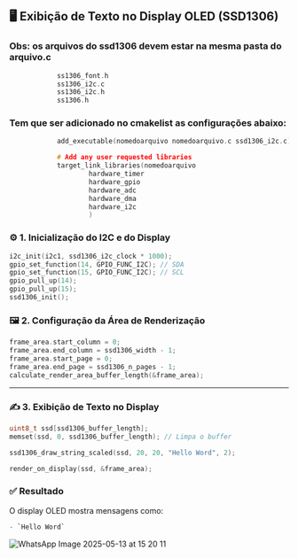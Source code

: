 
## 🖥️ Exibição de Texto no Display OLED (SSD1306)

### Obs: os arquivos do ssd1306 devem estar na mesma pasta do arquivo.c
```c
            ss1306_font.h
            ss1306_i2c.c
            ss1306_i2c.h
            ss1306.h
```
### Tem que ser adicionado no cmakelist as configurações abaixo:
```c
            add_executable(nomedoarquivo nomedoarquivo.c ssd1306_i2c.c) //aqui o cmakelist linka com o arquivo ssd1306.c que faz parte da biblioteca do OLED

            # Add any user requested libraries
            target_link_libraries(nomedoarquivo 
                    hardware_timer
                    hardware_gpio
                    hardware_adc  
                    hardware_dma
                    hardware_i2c
                    )
```
### ⚙️ 1. Inicialização do I2C e do Display

```c
i2c_init(i2c1, ssd1306_i2c_clock * 1000);
gpio_set_function(14, GPIO_FUNC_I2C); // SDA
gpio_set_function(15, GPIO_FUNC_I2C); // SCL
gpio_pull_up(14);
gpio_pull_up(15);
ssd1306_init();
```

### 🖼️ 2. Configuração da Área de Renderização

```c
frame_area.start_column = 0;
frame_area.end_column = ssd1306_width - 1;
frame_area.start_page = 0;
frame_area.end_page = ssd1306_n_pages - 1;
calculate_render_area_buffer_length(&frame_area);
```

---

### ✍️ 3. Exibição de Texto no Display

```c
uint8_t ssd[ssd1306_buffer_length];
memset(ssd, 0, ssd1306_buffer_length); // Limpa o buffer

ssd1306_draw_string_scaled(ssd, 20, 20, "Hello Word", 2);

render_on_display(ssd, &frame_area);
```

### ✅ Resultado

O display OLED mostra mensagens como:
```c
- `Hello Word`
```

![WhatsApp Image 2025-05-13 at 15 20 11](https://github.com/user-attachments/assets/c9a29799-c07e-45fd-860f-dc41a627e899)


